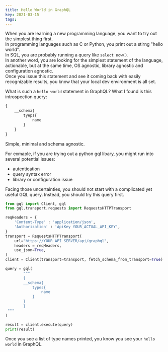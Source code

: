 ```yaml
---
title: Hello World in GraphQL
key: 2021-03-15
tags: 
---
```

When you are learning a new programming language, you want to try out the simplest thing first.   
In programming languages such as C or Python, you print out a stirng "hello world".   
In SQL, you are probably running a query like `select now()`.   
In another word, you are looking for the simplest statement of the language, actionable, but at the same time, OS agnostic, library agnostic and configuration agnostic.  
Once you issue this statement and see it coming back with easily recognizable results, you know that your local dev environment is all set. 


What is such a `hello world` statement in GraphQL? What I found is this introspection query: 
```graphql
{
    __schema{
        tyeps{
            name
        }
    }
}
```
Simple, minimal and schema agnostic. 


For exmaple, if you are trying out a python gql libary, you might run into several potential issues: 
- autentication
- query syntax error
- library or configuration issue


Facing those uncertainties, you should not start with a complicated yet useful GQL query. 
Instead, you should try this query first. 

```python
from gql import Client, gql
from gql.transport.requests import RequestsHTTPTransport

reqHeaders = {
    'Content-Type' : 'application/json',
    'Authorization' : 'ApiKey YOUR_ACTUAL_API_KEY',
}
transport = RequestsHTTPTransport(
    url="https://YOUR_API_SERVER/api/graphql",
    headers = reqHeaders,
    use_json=True,
)
client = Client(transport=transport, fetch_schema_from_transport=True)

query = gql(
        """
        {
        __schema{
            types{
                name
            }
        }
        }
 """
)

result = client.execute(query)
print(result)
```
Once you see a list of type names printed, you know you see your `hello world` in GraphQL. 
